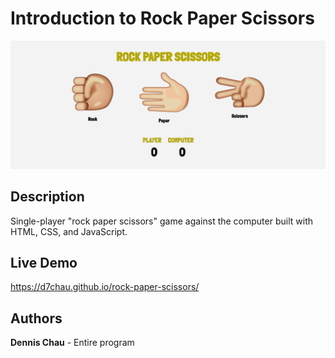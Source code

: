 # Introduction to Rock Paper Scissors

[![](https://github.com/d7chau/rock-paper-scissors/blob/main/images/rps-thumbnail.png)](https://d7chau.github.io/rock-paper-scissors/)

## Description

Single-player "rock paper scissors" game against the computer built with HTML, CSS, and JavaScript.

## Live Demo

https://d7chau.github.io/rock-paper-scissors/

## Authors

**Dennis Chau** - Entire program
